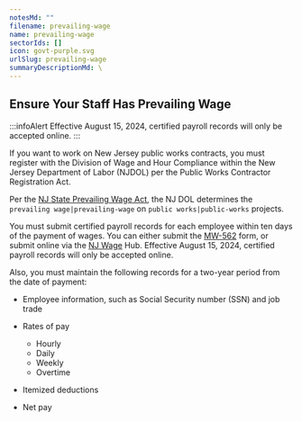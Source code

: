 ```yaml
---
notesMd: ""
filename: prevailing-wage
name: prevailing-wage
sectorIds: []
icon: govt-purple.svg
urlSlug: prevailing-wage
summaryDescriptionMd: \
---
```

## Ensure Your Staff Has Prevailing Wage

:::infoAlert 
 Effective August 15, 2024, certified payroll records will only be accepted online.
:::

If you want to work on New Jersey public works contracts, you must register with the Division of Wage and Hour Compliance within the New Jersey Department of Labor (NJDOL) per the Public Works Contractor Registration Act.

Per the [NJ State Prevailing Wage Act](https://www.nj.gov/labor/wageandhour/tools-resources/laws/prevailingwageact.shtml), the NJ DOL determines the `prevailing wage|prevailing-wage` on `public works|public-works` projects.

You must submit certified payroll records for each employee within ten days of the payment of wages. You can either submit the [MW-562](https://www.nj.gov/labor/wageandhour/assets/PDFs/wagehub/MW-562%20(6-23)%20PayrollCert-PublicWorks.pdf) form, or submit online via the [NJ Wage](https://njwages.nj.gov/) Hub. Effective August 15, 2024, certified payroll records will only be accepted online.

Also, you must maintain the following records for a two-year period from the date of payment:

* Employee information, such as Social Security number (SSN) and job trade
* Rates of pay

  * Hourly
  * Daily
  * Weekly
  * Overtime
* Itemized deductions
* Net pay